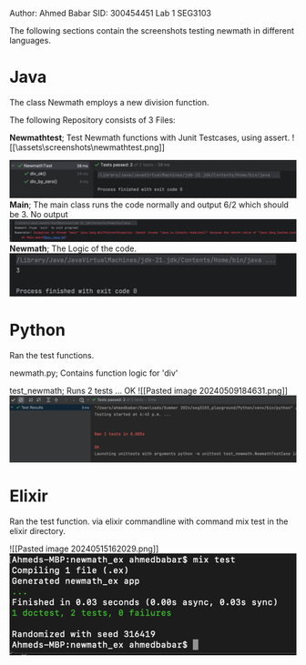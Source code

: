 Author: Ahmed Babar SID: 300454451
Lab 1 SEG3103

The following sections contain the screenshots testing newmath in different languages.

# Java

The class Newmath employs a new division function. 

The following Repository consists of 3 Files:

**Newmathtest**; Test Newmath functions with Junit Testcases, using assert.
![[\assets\screenshots\newmathtest.png]]

![Screenshot](assets/screenshots/newmathtest.png)
**Main**; The main class runs the code normally and output 6/2 which should be 3.
No output
![Screenshot](assets/screenshots/mainjavaclass.png)
**Newmath**; The Logic of the code.
![Screenshot](assets/screenshots/newMathjavaclass.png)

# Python

Ran the test functions.

newmath.py; Contains function logic for 'div'

test_newmath; Runs 2 tests ... OK
![[Pasted image 20240509184631.png]]
![Screenshot](assets/screenshots/pythontestlab1.png)

# Elixir

Ran the test function. via elixir commandline with command mix test in the elixir directory.

![[Pasted image 20240515162029.png]]
![Screenshot](assets/screenshots/elixirtestlab1.png)

